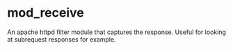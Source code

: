 # mod_receive
An apache httpd filter module that captures the response.  Useful for looking at subrequest responses for example.
